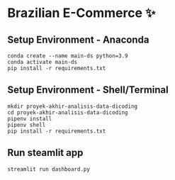 # Brazilian E-Commerce ✨

## Setup Environment - Anaconda
```
conda create --name main-ds python=3.9
conda activate main-ds
pip install -r requirements.txt
```

## Setup Environment - Shell/Terminal
```
mkdir proyek-akhir-analisis-data-dicoding
cd proyek-akhir-analisis-data-dicoding
pipenv install
pipenv shell
pip install -r requirements.txt
```

## Run steamlit app
```
streamlit run dashboard.py
```